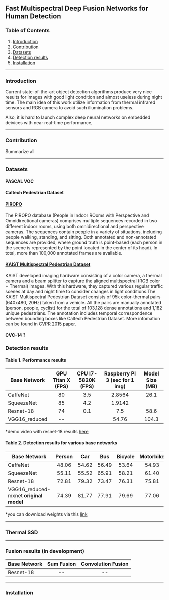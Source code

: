 ## Fast Multispectral Deep Fusion Networks for Human Detection

### Table of Contents
1. [Introduction](#introduction)
2. [Contribution](#contribution)
3. [Datasets](#datasets)
4. [Detection results](#detection_results)
5. [Installation](#installation)

------
### Introduction


Current state-of-the-art object detection algorithms produce very nice results for images with good light condition and almost useless during night time. The main idea of this work utilize information from thermal infrared sensors and RGB camera to avoid such illumination problems.

Also, it is hard to launch complex deep neural networks on embedded deivices with near real-time performance, 

------
### Contribution
Summarize all

------

### Datasets

#### PASCAL VOC
#### Caltech Pedestrian Dataset

#### [PIROPO](https://sites.google.com/site/piropodatabase/)

The PIROPO database (People in Indoor ROoms with Perspective and Omnidirectional cameras) comprises multiple sequences recorded in two different indoor rooms, using both omnidirectional and perspective cameras. The sequences contain people in a variety of situations, including people walking, standing, and sitting. Both annotated and non-annotated sequences are provided, where ground truth is point-based (each person in the scene is represented by the point located in the center of its head). In total, more than 100,000 annotated frames are available.

#### [KAIST Multispectral Pedestrian Dataset](https://sites.google.com/site/pedestrianbenchmark/)

KAIST developed imaging hardware consisting of a color camera, a thermal camera and a beam splitter to capture the aligned multispectral (RGB color + Thermal) images. With this hardware, they captured various regular traffic scenes at day and night time to consider changes in light conditions.The KAIST Multispectral Pedestrian Dataset consists of 95k color-thermal pairs (640x480, 20Hz) taken from a vehicle. All the pairs are manually annotated (person, people, cyclist) for the total of 103,128 dense annotations and 1,182 unique pedestrians. The annotation includes temporal correspondence between bounding boxes like Caltech Pedestrian Dataset. More infomation can be found in [CVPR 2015 paper](https://goo.gl/ZF9v6r).

#### CVC-14 ?

### Detection results

#### Table 1. Performance results 
| Base Network  | GPU Titan X (FPS)  | CPU I7-5820K (FPS)  | Raspberry PI 3 (sec for 1 img)| Model Size (MB)|
| ------------- | :----------: | :-------------------: | :------------: | :--:  |
| CaffeNet      | 80           |      3.5              |    2.8564      | 26.1  |
| SqueezeNet    | 85           |      4.2              |    1.9142      |       |
| Resnet-18     | 74           |      0.1              |    7.5         | 58.6  |
| VGG16_reduced | --           |                       |    54.76       | 104.3 |

*demo video with resnet-18 results [here](https://www.youtube.com/watch?v=h0qhZK0eGZY) 


#### Table 2. Detection results for various base networks
|Base Network                       | Person | Car  | Bus | Bicycle | Motorbike | Train | Aeroplane | AP |
| --------------------------------- | :----: | :--: | :---: | :---: | :---: | :---: | :---: | :---: |
|CaffeNet                           | 48.06 | 54.62 | 56.49 | 53.64 | 54.93 | 57.12 | 47.83 | 41.40 |
|SqueezeNet                         | 55.11 | 55.52 | 65.91 | 58.21 | 61.40 | 68.60 | 55.46 | 49.55 |
|Resnet-18                          | 72.81 | 79.32 | 73.47 | 76.31 | 75.81 | 75.40 | 65.22 | 65.15 |
|VGG16_reduced-mxnet **original model** | 74.39 | 81.77 | 77.91 | 79.69 | 77.06 | 84.01 | 72.15 | 71.57 |

*you can download weights via this [link](https://goo.gl/Uwyom7) 

------

### Thermal SSD

------
### Fusion results (in development)

| Base Network  | Sum Fusion   | Convolution Fusion    |
| ------------- | :----------: | :-------------------: | 
| Resnet-18     |     --       |      --              |  


------

### Installation 

